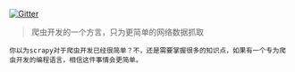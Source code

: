 [![Gitter](https://badges.gitter.im/taowen/es-monitor.svg)](https://gitter.im/taowen/es-monitor?utm_source=badge&utm_medium=badge&utm_campaign=pr-badge)

> 爬虫开发的一个方言，只为更简单的网络数据抓取

```
你以为scrapy对于爬虫开发已经很简单？不，还是需要掌握很多的知识点，如果有一个专为爬虫开发的编程语言，相信这件事情会更简单。
```